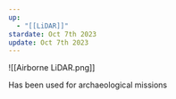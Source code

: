 ```yaml
---
up:
  - "[[LiDAR]]"
stardate: Oct 7th 2023
update: Oct 7th 2023
---
```

![[Airborne LiDAR.png]]

Has been used for archaeological missions